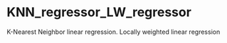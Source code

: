 # KNN_regressor_LW_regressor
K-Nearest Neighbor linear regression. Locally weighted linear regression
